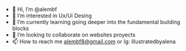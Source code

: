 - 👋 Hi, I’m @alembf
- 👀 I’m interested in Ux/Ui Desing
- 🌱 I’m currently learning going deeper into the fundamental building blocks
- 💞️ I’m looking to collaborate on websites proyects
- 📫 How to reach me alembf8@gmail.com or Ig: illustratedbyalena
